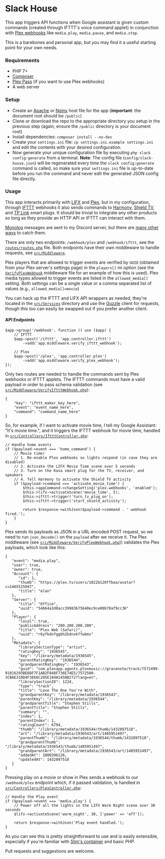 # Slack House

This app triggers API functions when Google assistant is given custom commands (created through IFTTT's voice command applet) in conjunction with [Plex webhooks](https://support.plex.tv/articles/115002267687-webhooks/) like `media.play`, `media.pause`, and `media.stop`.

This is a barebones and personal app, but you may find it a useful starting point for your own needs.

### Requirements

- PHP 7+
- [Composer](https://getcomposer.org/)
- [Plex Pass](https://www.plex.tv/plex-pass/) (if you want to use Plex webhooks)
- A web server

### Setup
- Create an [Apache](https://httpd.apache.org/docs/2.4/vhosts/examples.html) or [Nginx](https://www.nginx.com/resources/wiki/start/topics/examples/full/) host file for the app (**important**: the document root should be `/public`)
- Clone or download the repo to the appropriate directory you setup in the previous step (again, ensure the `/public` directory is your document root)
- Install dependencies: `composer install --no-dev`
- Create your `settings.ini` file: `cp settings.ini.example settings.ini` and edit the contents with your desired configuration.
- Now generate your unique configuration file by executing `php slack config:generate` from a terminal. **Note**: The config file (`config/slack-house.json`) will be regenerated every time the `slack config:generate` command is called, so make sure your `settings.ini` file is up-to-date before you run the command and never edit the generated JSON config file directly.

### Usage

This app interacts primarily with [LIFX](https://lifx.com) and [Plex](https://plex.tv), but in my configuration, through [IFTTT](https://ifttt.com) webhooks it also sends commands to [Harmony](https://www.logitech.com/en-us/harmony-universal-remotes), [Shield TV](https://www.nvidia.com/en-us/shield/), and [TP Link](https://www.tp-link.com/us/kasa-smart/kasa.html) smart plugs. It should be trivial to integrate any other products so long as they provide an HTTP API or IFTTT can interact with them.

[Monolog](https://github.com/Seldaek/monolog) messages are sent to my Discord server, but there are [many other ways](https://github.com/Seldaek/monolog/blob/master/doc/02-handlers-formatters-processors.md#handlers) to catch them.

There are only two endpoints: `/webhook/plex` and `/webhook/ifttt`, see the [`routes/routes.php`](https://github.com/benjivm/slack-house/blob/master/src/routes.php) file. Both endpoints have their own middleware to handle requests, see [`src/Middleware`](https://github.com/benjivm/slack-house/tree/master/src/Middleware). 

Plex players that are allowed to trigger events are verified by `UUID` (obtained from your Plex server's settings page) in the `players[]` ini option (see the [`VerifyPlexWebhook`](https://github.com/benjivm/slack-house/blob/master/src/Middleware/VerifyPlexWebhook.php#L60) middleware file for an example of how this is used). Plex media types allowed to trigger events are listed in the `allowed_media[]` setting. Both settings can be a single value or a comma separated list of values (e.g., `allowed_media[]=movie`)

You can hack up the IFTTT and LIFX API wrappers as needed, they're located in the [`src/Services`](https://github.com/benjivm/slack-house/tree/master/src/Services) directory and use the [Guzzle](https://github.com/guzzle/guzzle) client for requests, though this too can easily be swapped out if you prefer another client.

#### API Endpoints
```
$app->group('/webhook', function () use ($app) {
    // IFTTT
    $app->post('/ifttt', 'app.controller.ifttt')
        ->add('app.middleware.verify_ifttt_webhook');
    
    // Plex
    $app->post('/plex', 'app.controller.plex')
        ->add('app.middleware.verify_plex_webhook');
});
```

Only two routes are needed to handle the commands sent by Plex webhooks or IFTTT applets. The IFTTT commands must have a valid payload in order to pass schema validation (see [`src/Middleware/VerifyIftttWebhook.php`](https://github.com/benjivm/slack-house/blob/master/src/Middleware/VerifyIftttWebhook.php)):

```
{
    "key": "ifttt_maker_key_here",
    "event": "event_name_here",
    "command": "command_name_here"
}
```

So, for example, if I want to activate movie time, I tell my Google Assistant: "It's movie time.", and it triggers the IFTTT webhook for movie time, handled in [`src/Controllers/IftttController.php`](https://github.com/benjivm/slack-house/blob/master/src/Controllers/IftttController.php):

```
// Handle home events
if ($payload->event === 'home_command') {
    // Movie time!
    // 1. Re-enable Plex webhooks so lights respond (in case they are disabled)
    // 2. Activate the LIFX Movie Time scene over 5 seconds
    // 3. Turn on the Kasa smart plug for the TV, receiver, and speakers
    // 4. Tell Harmony to activate the Shield TV activity
    if ($payload->command === 'activate_movie_time') {
        $this->appCommand->changeSetting('plex.webhooks', 'enabled');
        $this->lifx->activateScene('movie_time', 5);
        $this->ifttt->trigger('turn_tv_plug_on');
        $this->ifttt->trigger('start_shield_activity');

        return $response->withJson($payload->command . ' webhook fired.');
    }
}
```

Plex sends its payloads as JSON in a URL encoded POST request, so we need to run `json_decode()` on the `payload` after we receive it. The Plex middleware (see [`src/Middleware/VerifyPlexWebhook.php`](https://github.com/benjivm/slack-house/blob/master/src/Middleware/VerifyPlexWebhook.php))) validates the Plex payloads, which look like this:

```
{
   "event": "media.play",
   "user": true,
   "owner": true,
   "Account": {
      "id": 1,
      "thumb": "https://plex.tv/users/1022b120ffbaa/avatar?c=1465525047",
      "title": "elan"
   },
   "Server": {
      "title": "Office",
      "uuid": "54664a3d8acc39983675640ec9ce00b70af9cc36"
   },
   "Player": {
      "local": true,
      "publicAddress": "200.200.200.200",
      "title": "Plex Web (Safari)",
      "uuid": "r6yfkdnfggbh2bdnvkffwbms"
   },
   "Metadata": {
      "librarySectionType": "artist",
      "ratingKey": "1936545",
      "key": "/library/metadata/1936545",
      "parentRatingKey": "1936544",
      "grandparentRatingKey": "1936543",
      "guid": "com.plexapp.agents.plexmusic://gracenote/track/7572499-91016293BE6BF7F1AB2F848F736E74E5/7572500-3CBAE310D4F3E66C285E104A1458B272?lang=en",
      "librarySectionID": 1224,
      "type": "track",
      "title": "Love The One You're With",
      "grandparentKey": "/library/metadata/1936543",
      "parentKey": "/library/metadata/1936544",
      "grandparentTitle": "Stephen Stills",
      "parentTitle": "Stephen Stills",
      "summary": "",
      "index": 1,
      "parentIndex": 1,
      "ratingCount": 6794,
      "thumb": "/library/metadata/1936544/thumb/1432897518",
      "art": "/library/metadata/1936543/art/1485951497",
      "parentThumb": "/library/metadata/1936544/thumb/1432897518",
      "grandparentThumb": "/library/metadata/1936543/thumb/1485951497",
      "grandparentArt": "/library/metadata/1936543/art/1485951497",
      "addedAt": 1000396126,
      "updatedAt": 1432897518
   }
}
```

Pressing play on a movie or show in Plex sends a webhook to our `/webhook/plex` endpoint which, if it passed validation, is handled in [`src/Controllers/PlexController.php`](https://github.com/benjivm/slack-house/blob/master/src/Controllers/PlexController.php):

```
// Handle the Play event
if ($payload->event === 'media.play') {
    // Power off all the lights in the LIFX Warm Night scene over 30 seconds
    $lifx->activateScene('warm_night', 30, ['power' => 'off']);

    return $response->withJson('Play event handled.');
}
```

As you can see this is pretty straightforward to use and is easily extensible, especially if you're familiar with [Slim's container](http://www.slimframework.com/docs/v3/concepts/di.html) and basic PHP.

Pull requests and suggestions are welcome.
